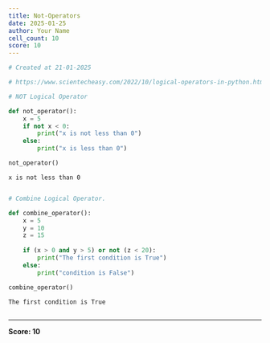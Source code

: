 ```yaml
---
title: Not-Operators
date: 2025-01-25
author: Your Name
cell_count: 10
score: 10
---
```


```python
# Created at 21-01-2025
```


```python
# https://www.scientecheasy.com/2022/10/logical-operators-in-python.html/
```


```python
# NOT Logical Operator
```


```python
def not_operator():
    x = 5
    if not x < 0:
        print("x is not less than 0")
    else:
        print("x is less than 0")
```


```python
not_operator()
```

    x is not less than 0



```python

```


```python
# Combine Logical Operator.
```


```python
def combine_operator():
    x = 5
    y = 10
    z = 15
    
    if (x > 0 and y > 5) or not (z < 20):
        print("The first condition is True")
    else:
        print("condition is False")
```


```python
combine_operator()
```

    The first condition is True



```python

```


---
**Score: 10**
